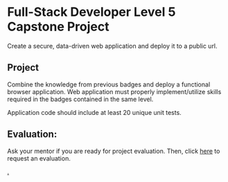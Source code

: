 # Full-Stack Developer Level 5 Capstone Project

Create a secure, data-driven web application and deploy it to a public url.

## Project

Combine the knowledge from previous badges and deploy a functional browser application. Web application must properly implement/utilize skills required in the badges contained in the same level.

Application code should include at least 20 unique unit tests. 

## Evaluation:

Ask your mentor if you are ready for project evaluation. Then, click [here](https://calendly.com/codex-evaluations/capstone-5?a1=cGFp98T9ReSCNa9M1DNf-A&a2=Level%205) to request an evaluation.

[.](level-5)